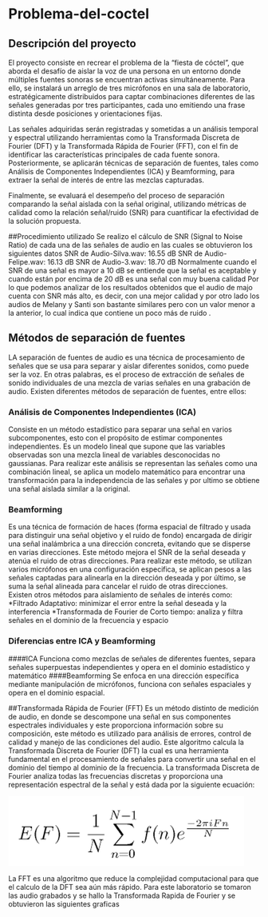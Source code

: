 # Problema-del-coctel
## Descripción del proyecto

El proyecto consiste en recrear el problema de la “fiesta de cóctel”, que aborda el desafío de aislar la voz de una persona en un entorno donde múltiples fuentes sonoras se encuentran activas simultáneamente. Para ello, se instalará un arreglo de tres micrófonos en una sala de laboratorio, estratégicamente distribuidos para captar combinaciones diferentes de las señales generadas por tres participantes, cada uno emitiendo una frase distinta desde posiciones y orientaciones fijas.

Las señales adquiridas serán registradas y sometidas a un análisis temporal y espectral utilizando herramientas como la Transformada Discreta de Fourier (DFT) y la Transformada Rápida de Fourier (FFT), con el fin de identificar las características principales de cada fuente sonora. Posteriormente, se aplicarán técnicas de separación de fuentes, tales como Análisis de Componentes Independientes (ICA) y Beamforming, para extraer la señal de interés de entre las mezclas capturadas.

Finalmente, se evaluará el desempeño del proceso de separación comparando la señal aislada con la señal original, utilizando métricas de calidad como la relación señal/ruido (SNR) para cuantificar la efectividad de la solución propuesta.

##Procedimiento utilizado
Se realizo el cálculo de SNR (Signal to Noise Ratio) de cada una de las señales de audio en las cuales se obtuvieron los siguientes datos
SNR de Audio-Silva.wav: 16.55 dB
SNR de Audio-Felipe.wav: 16.13 dB
SNR de Audio-3.wav: 18.70 dB
Normalmente cuando el SNR de una señal es mayor a 10 dB se entiende que la señal es aceptable y cuando están por encima de 20 dB es una señal con muy buena calidad
Por lo que podemos analizar de los resultados obtenidos que el audio de majo cuenta con SNR más alto, es decir, con una mejor calidad y por otro lado los audios de Melany y Santi son bastante similares pero con un valor menor a la anterior, lo cual indica que contiene un poco más de ruido . 

## Métodos de separación de fuentes
LA separación de fuentes de audio es una técnica de procesamiento de señales que se usa para separar y aislar diferentes sonidos, como puede ser la voz. En otras palabras, es el proceso de extracción de señales de sonido individuales de una mezcla de varias señales en una grabación de audio.
Existen diferentes métodos de separación de fuentes, entre ellos:
### Análisis de Componentes Independientes (ICA)
Consiste en un método estadístico para separar una señal en varios subcomponentes, esto con el propósito de estimar componentes independientes. Es un modelo lineal que supone que las variables observadas son una mezcla lineal de variables desconocidas no gaussianas. 
Para realizar este análisis se representan las señales como una combinación lineal, se aplica un modelo matemático para encontrar una transformación para la independencia de las señales y por ultimo se obtiene una señal aislada similar a la original.
### Beamforming 
Es una técnica de formación de haces (forma espacial de filtrado y usada para distinguir una señal objetivo y el ruido de fondo) encargada de dirigir una señal inalámbrica a una dirección concreta, evitando que se disperse en varias direcciones. Este método mejora el SNR de la señal deseada y atenúa el ruido de otras direcciones. 
Para realizar este método, se utilizan varios micrófonos en una configuración especifica, se aplican pesos a las señales captadas para alinearla en la dirección deseada y por último, se suma la señal alineada para cancelar el ruido de otras direcciones.  
Existen otros métodos para aislamiento de señales de interés como:
*Filtrado Adaptativo: minimizar el error entre la señal deseada y la interferencia
*Transformada de Fourier de Corto tiempo: analiza y filtra señales en el dominio de la frecuencia y espacio

### Diferencias entre ICA y Beamforming
####ICA
Funciona como mezclas de señales de diferentes fuentes, separa señales superpuestas independientes y opera en el dominio estadístico y matemático
####Beamforming
Se enfoca en una dirección específica mediante manipulación de micrófonos, funciona con señales espaciales y opera en el dominio espacial.

##Transformada Rápida de Fourier (FFT)
Es un método distinto de medición de audio, en donde se descompone una señal en sus componentes espectrales individuales y este proporciona información sobre su composición, este método es utilizado para análisis de errores, control de calidad y manejo de las condiciones del audio.  Este algoritmo calcula la Transformada Discreta de Fourier (DFT) la cual es una herramienta fundamental en el procesamiento de señales para convertir una señal en el dominio del tiempo al dominio de la frecuencia. 
La transformada Discreta de Fourier analiza todas las frecuencias discretas y proporciona una representación espectral de la señal y está dada por la siguiente ecuación:

![image](https://github.com/felipeacosta-m/Problema-del-coctel/blob/f525a99f91de679c0a9343b931044e83ae6b76a6/DiscretaFourier.png)

La FFT es una algoritmo que reduce la complejidad computacional para que el calculo de la DFT sea aún más rápido. 
Para este laboratorio se tomaron las audio grabados y se hallo la Transformada Rapida de Fourier y se obtuvieron las siguientes graficas

